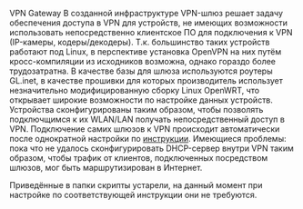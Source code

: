 VPN Gateway
В созданной инфраструктуре VPN-шлюз решает задачу обеспечения доступа в VPN для устройств, не имеющих возможности использовать непосредственно клиентское ПО для подключения к VPN (IP-камеры, кодеры/декодеры). Т.к. большинство таких устройств работают под Linux, в перспективе установка OpenVPN на них путём кросс-компиляции из исходников возможна, однако гораздо более трудозатратна.
В качестве базы для шлюза используются роутеры GL.inet, в качестве прошивки для которых производитель использует незначительно модифицированную сборку Linux OpenWRT, что открывает широкие возможности по настройке данных устройств.
Устройства сконфигурированы таким образом, чтобы позволять подключщимся к их WLAN/LAN получать непосредственный доступ в VPN. Подключение самих шлюзов к VPN происходит автоматически после однократной настройки по <a href="https://docs.google.com/document/d/134MLfVJTAtLhKDGGdfG38ukk4Q0cYn0Cc_7mSgN5_nE/edit?usp=sharing">инструкции</a>.
Имеющиеся проблемы: пока что не удалось сконфигурировать DHCP-сервер внутри VPN таким образом, чтобы трафик от клиентов, подключенных посредством шлюзов, мог быть маршрутизирован в Интернет.

Приведённые в папки скрипты устарели, на данный момент при настройке по соответствующей инструкции они не требуются.

